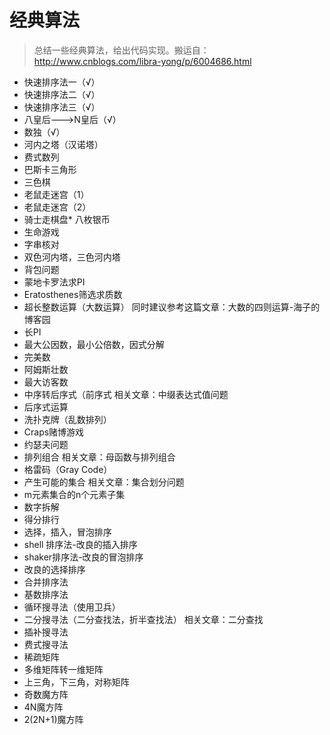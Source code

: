 # 经典算法
>总结一些经典算法，给出代码实现。搬运自：http://www.cnblogs.com/libra-yong/p/6004686.html
* 快速排序法一（√）
* 快速排序法二（√）
* 快速排序法三（√）
* 八皇后--->N皇后（√）
* 数独（√）
* 河内之塔（汉诺塔）
* 费式数列
* 巴斯卡三角形
* 三色棋
* 老鼠走迷宫（1）
* 老鼠走迷宫（2）
* 骑士走棋盘* 八枚银币
* 生命游戏
* 字串核对
* 双色河内塔，三色河内塔
* 背包问题 
* 蒙地卡罗法求PI
* Eratosthenes筛选求质数
* 超长整数运算（大数运算）  同时建议参考这篇文章：大数的四则运算-海子的博客园
* 长PI
* 最大公因数，最小公倍数，因式分解
* 完美数
* 阿姆斯壮数
* 最大访客数
* 中序转后序式（前序式  相关文章：中缀表达式值问题
* 后序式运算 
* 洗扑克牌（乱数排列）
* Craps赌博游戏
* 约瑟夫问题
* 排列组合   相关文章：母函数与排列组合
* 格雷码（Gray Code）
* 产生可能的集合  相关文章：集合划分问题
* m元素集合的n个元素子集
* 数字拆解
* 得分排行
* 选择，插入，冒泡排序
* shell 排序法-改良的插入排序
* shaker排序法-改良的冒泡排序
* 改良的选择排序
* 合并排序法
* 基数排序法
* 循环搜寻法（使用卫兵）
* 二分搜寻法（二分查找法，折半查找法）  相关文章：二分查找
* 插补搜寻法
* 费式搜寻法
* 稀疏矩阵
* 多维矩阵转一维矩阵
* 上三角，下三角，对称矩阵
* 奇数魔方阵
* 4N魔方阵
* 2(2N+1)魔方阵
